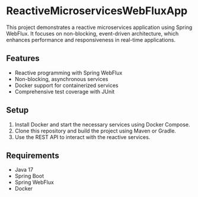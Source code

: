 
# ReactiveMicroservicesWebFluxApp

This project demonstrates a reactive microservices application using Spring WebFlux. It focuses on non-blocking, event-driven architecture, which enhances performance and responsiveness in real-time applications.

## Features
- Reactive programming with Spring WebFlux
- Non-blocking, asynchronous services
- Docker support for containerized services
- Comprehensive test coverage with JUnit

## Setup
1. Install Docker and start the necessary services using Docker Compose.
2. Clone this repository and build the project using Maven or Gradle.
3. Use the REST API to interact with the reactive services.

## Requirements
- Java 17
- Spring Boot
- Spring WebFlux
- Docker
